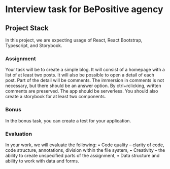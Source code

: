 # Interview task for BePositive agency

## Project Stack
In this project, we are expecting usage of React, React Bootstrap, Typescript, and Storybook.

### Assignment
Your task will be to create a simple blog. It will consist of a homepage with a list of at least two
posts. It will also be possible to open a detail of each post. Part of the detail will be comments.
The immersion in comments is not necessary, but there should be an answer option. By ctrl+rclicking, written comments are preserved. The app should be serverless. You should also
create a storybook for at least two components.

### Bonus

In the bonus task, you can create a test for your application.

### Evaluation
In your work, we will evaluate the following:
• Code quality – clarity of code, code structure, annotations, division within the file
system,
• Creativity – the ability to create unspecified parts of the assignment,
• Data structure and ability to work with data and forms.
